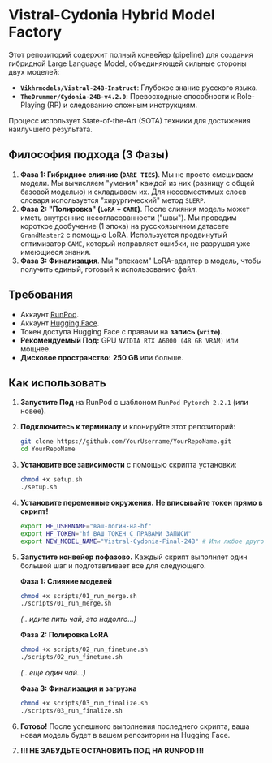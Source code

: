 # Vistral-Cydonia Hybrid Model Factory

Этот репозиторий содержит полный конвейер (pipeline) для создания гибридной Large Language Model, объединяющей сильные стороны двух моделей:

*   **`Vikhrmodels/Vistral-24B-Instruct`**: Глубокое знание русского языка.
*   **`TheDrummer/Cydonia-24B-v4.2.0`**: Превосходные способности к Role-Playing (RP) и следованию сложным инструкциям.

Процесс использует State-of-the-Art (SOTA) техники для достижения наилучшего результата.

## Философия подхода (3 Фазы)

1.  **Фаза 1: Гибридное слияние (`DARE TIES`)**. Мы не просто смешиваем модели. Мы вычисляем "умения" каждой из них (разницу с общей базовой моделью) и складываем их. Для несовместимых слоев словаря используется "хирургический" метод `SLERP`.
2.  **Фаза 2: "Полировка" (`LoRA` + `CAME`)**. После слияния модель может иметь внутренние несогласованности ("швы"). Мы проводим короткое дообучение (1 эпоха) на русскоязычном датасете `GrandMaster2` с помощью LoRA. Используется продвинутый оптимизатор `CAME`, который исправляет ошибки, не разрушая уже имеющиеся знания.
3.  **Фаза 3: Финализация**. Мы "впекаем" LoRA-адаптер в модель, чтобы получить единый, готовый к использованию файл.

## Требования

*   Аккаунт [RunPod](https://runpod.io).
*   Аккаунт [Hugging Face](https://huggingface.co).
*   Токен доступа Hugging Face с правами на **запись (`write`)**.
*   **Рекомендуемый Под:** GPU `NVIDIA RTX A6000 (48 GB VRAM)` или мощнее.
*   **Дисковое пространство:** **250 GB** или больше.

## Как использовать

1.  **Запустите Под** на RunPod с шаблоном `RunPod Pytorch 2.2.1` (или новее).

2.  **Подключитесь к терминалу** и клонируйте этот репозиторий:
    ```bash
    git clone https://github.com/YourUsername/YourRepoName.git
    cd YourRepoName
    ```

3.  **Установите все зависимости** с помощью скрипта установки:
    ```bash
    chmod +x setup.sh
    ./setup.sh
    ```

4.  **Установите переменные окружения.** **Не вписывайте токен прямо в скрипт!**
    ```bash
    export HF_USERNAME="ваш-логин-на-hf"
    export HF_TOKEN="hf_ВАШ_ТОКЕН_С_ПРАВАМИ_ЗАПИСИ"
    export NEW_MODEL_NAME="Vistral-Cydonia-Final-24B" # Или любое другое имя для вашей модели
    ```

5.  **Запустите конвейер пофазово.** Каждый скрипт выполняет один большой шаг и подготавливает все для следующего.

    **Фаза 1: Слияние моделей**
    ```bash
    chmod +x scripts/01_run_merge.sh
    ./scripts/01_run_merge.sh
    ```
    *(...идите пить чай, это надолго...)*

    **Фаза 2: Полировка LoRA**
    ```bash
    chmod +x scripts/02_run_finetune.sh
    ./scripts/02_run_finetune.sh
    ```
    *(...еще один чай...)*

    **Фаза 3: Финализация и загрузка**
    ```bash
    chmod +x scripts/03_run_finalize.sh
    ./scripts/03_run_finalize.sh
    ```

6.  **Готово!** После успешного выполнения последнего скрипта, ваша новая модель будет в вашем репозитории на Hugging Face.

7.  **!!! НЕ ЗАБУДЬТЕ ОСТАНОВИТЬ ПОД НА RUNPOD !!!**